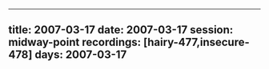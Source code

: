 
---
title: 2007-03-17
date:  2007-03-17
session: midway-point
recordings: [hairy-477,insecure-478]
days: 2007-03-17
---
